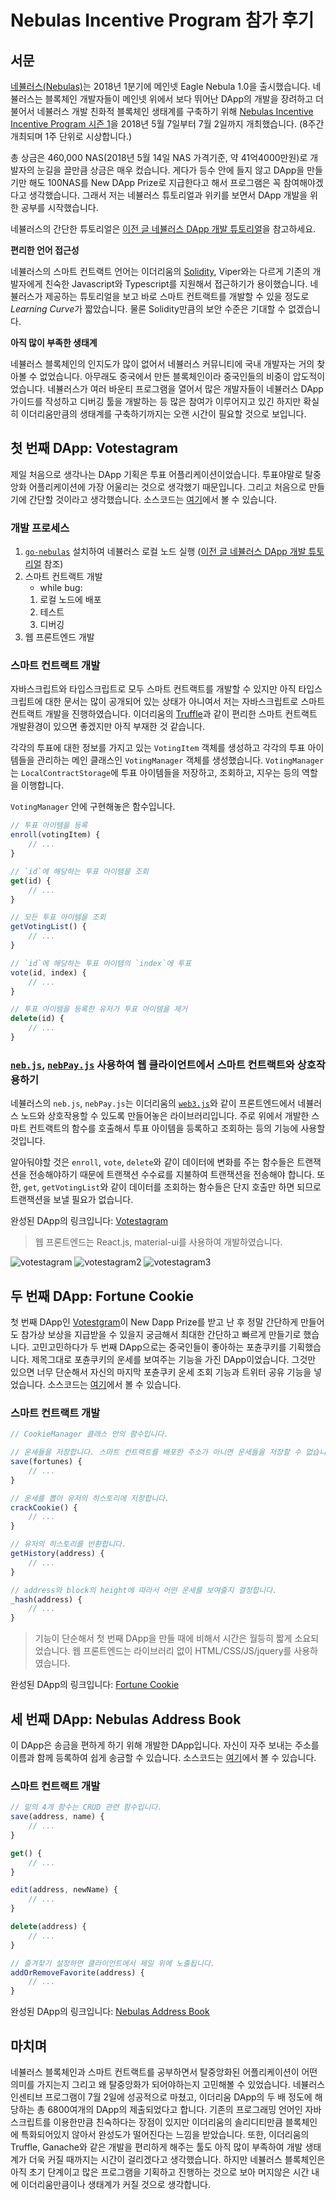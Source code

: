 # Nebulas Incentive Program 참가 후기

## 서문

[네뷸러스(Nebulas)](https://nebulas.io/kr)는 2018년 1분기에 메인넷 Eagle Nebula 1.0을 출시했습니다. 네뷸러스는 블록체인 개발자들이 메인넷 위에서 보다 뛰어난 DApp의 개발을 장려하고 더불어서 네뷸러스 개발 친화적 블록체인 생태계를 구축하기 위해 [Nebulas Incentive Incentive Program 시즌 1](https://nebulas.io/incentive.html)을 2018년 5월 7일부터 7월 2일까지 개최했습니다. (8주간 개최되며 1주 단위로 시상합니다.)

총 상금은 460,000 NAS(2018년 5월 14일 NAS 가격기준, 약 41억4000만원)로 개발자의 눈길을 끌만큼 상금은 매우 컸습니다. 게다가 등수 안에 들지 않고 DApp을 만들기만 해도 100NAS를 New DApp Prize로 지급한다고 해서 프로그램은 꼭 참여해야겠다고 생각했습니다. 그래서 저는 네뷸러스 튜토리얼과 위키를 보면서 DApp 개발을 위한 공부를 시작했습니다.

네뷸러스의 간단한 튜토리얼은 [이전 글 네뷸러스 DApp 개발 튜토리얼]()을 참고하세요.

**편리한 언어 접근성**

네뷸러스의 스마트 컨트랙트 언어는 이더리움의 [Solidity](http://solidity.readthedocs.io/en/v0.4.24/), Viper와는 다르게 기존의 개발자에게 친숙한 Javascript와 Typescript를 지원해서 접근하기가 용이했습니다. 네뷸러스가 제공하는 튜토리얼을 보고 바로 스마트 컨트랙트를 개발할 수 있을 정도로 *Learning Curve*가 짧았습니다. 물론 Solidity만큼의 보안 수준은 기대할 수 없겠습니다.

**아직 많이 부족한 생태계**

네뷸러스 블록체인의 인지도가 많이 없어서 네뷸러스 커뮤니티에 국내 개발자는 거의 찾아볼 수 없었습니다. 아무래도 중국에서 만든 블록체인이라 중국인들의 비중이 압도적이었습니다. 네뷸러스가 여러 바운티 프로그램을 열어서 많은 개발자들이 네뷸러스 DApp 가이드를 작성하고 디버깅 툴을 개발하는 등 많은 참여가 이루어지고 있긴 하지만 확실히 이더리움만큼의 생태계를 구축하기까지는 오랜 시간이 필요할 것으로 보입니다.

## 첫 번째 DApp: Votestagram

제일 처음으로 생각나는 DApp 기획은 투표 어플리케이션이었습니다. 투표야말로 탈중앙화 어플리케이션에 가장 어울리는 것으로 생각했기 때문입니다. 그리고 처음으로 만들기에 간단할 것이라고 생각했습니다. 소스코드는 [여기](https://github.com/JonJee/nebulas-voting)에서 볼 수 있습니다.

### 개발 프로세스

1. [`go-nebulas`](https://github.com/nebulasio/go-nebulas) 설치하여 네뷸러스 로컬 노드 실행 ([이전 글 네뷸러스 DApp 개발 튜토리얼]() 참조)
2. 스마트 컨트랙트 개발
    * while bug:
    1. 로컬 노드에 배포
    2. 테스트
    3. 디버깅
3. 웹 프론트엔드 개발

### 스마트 컨트랙트 개발

자바스크립트와 타입스크립트로 모두 스마트 컨트랙트를 개발할 수 있지만 아직 타입스크립트에 대한 문서는 많이 공개되어 있는 상태가 아니여서 저는 자바스크립트로 스마트 컨트랙트 개발을 진행하였습니다. 이더리움의 [Truffle](https://truffleframework.com/)과 같이 편리한 스마트 컨트랙트 개발환경이 있으면 좋겠지만 아직 부재한 것 같습니다.

각각의 투표에 대한 정보를 가지고 있는 `VotingItem` 객체를 생성하고 각각의 투표 아이템들을 관리하는 메인 클래스인 `VotingManager` 객체를 생성했습니다. `VotingManager`는 `LocalContractStorage`에 투표 아이템들을 저장하고, 조회하고, 지우는 등의 역할을 이행합니다.

`VotingManager` 안에 구현해놓은 함수입니다.

```js
// 투표 아이템을 등록
enroll(votingItem) {
    // ...
}

// `id`에 해당하는 투표 아이템을 조회
get(id) {
    // ...
}

// 모든 투표 아이템을 조회
getVotingList() {
    // ...
}

// `id`에 해당하는 투표 아이템의 `index`에 투표
vote(id, index) {
    // ...
}

// 투표 아이템을 등록한 유저가 투표 아이템을 제거
delete(id) {
    // ...
}
```

### [`neb.js`](https://github.com/nebulasio/neb.js), [`nebPay.js`](https://github.com/nebulasio/nebPay) 사용하여 웹 클라이언트에서 스마트 컨트랙트와 상호작용하기

네뷸러스의 `neb.js`, `nebPay.js`는 이더리움의 [`web3.js`](https://web3js.readthedocs.io/en/1.0/)와 같이 프론트엔드에서 네뷸러스 노드와 상호작용할 수 있도록 만들어놓은 라이브러리입니다. 주로 위에서 개발한 스마트 컨트랙트의 함수를 호출해서 투표 아이템을 등록하고 조회하는 등의 기능에 사용할 것입니다.

알아둬야할 것은 `enroll`, `vote`, `delete`와 같이 데이터에 변화를 주는 함수들은 트랜잭션을 전송해야하기 때문에 트랜잭션 수수료를 지불하여 트랜잭션을 전송해야 합니다. 또한, `get`, `getVotingList`와 같이 데이터를 조회하는 함수들은 단지 호출만 하면 되므로 트랜잭션을 보낼 필요가 없습니다.

완성된 DApp의 링크입니다: [Votestagram](https://vote.nasd.app/)

> 웹 프론트엔드는 React.js, material-ui를 사용하여 개발하였습니다.

![votestagram](https://github.com/JonJee/nebulas-voting/blob/master/docs/img/capture_votinglistview.png?raw=true)
![votestagram2](https://github.com/JonJee/nebulas-voting/raw/master/docs/img/capture_voteview.png?raw=true)
![votestagram3](https://github.com/JonJee/nebulas-voting/raw/master/docs/img/capture_votingresult.png?raw=true)

## 두 번째 DApp: Fortune Cookie

첫 번째 DApp인 [Votestgram](https://vote.nasd.app)이 New Dapp Prize를 받고 난 후 정말 간단하게 만들어도 참가상 보상을 지급받을 수 있을지 궁금해서 최대한 간단하고 빠르게 만들기로 했습니다. 고민고민하다가 두 번째 DApp으로는 중국인들이 좋아하는 포츈쿠키를 기획했습니다. 제목그대로 포츈쿠키의 운세를 보여주는 기능을 가진 DApp이었습니다. 그것만 있으면 너무 단순해서 자신의 마지막 포츈쿠키 운세 조회 기능과 트위터 공유 기능을 넣었습니다. 소스코드는 [여기](https://github.com/JonJee/FortuneCookie)에서 볼 수 있습니다.

### 스마트 컨트랙트 개발

```js
// CookieManager 클래스 안의 함수입니다.

// 운세들을 저장합니다. 스마트 컨트랙트를 배포한 주소가 아니면 운세들을 저장할 수 없습니다.
save(fortunes) {
    // ...
}

// 운세를 뽑아 유저의 히스토리에 저장합니다.
crackCookie() {
    // ...
}

// 유저의 히스토리를 반환합니다.
getHistory(address) {
    // ...
}

// address와 block의 height에 따라서 어떤 운세를 보여줄지 결정합니다.
_hash(address) {
    // ...
}
```

> 기능이 단순해서 첫 번째 DApp을 만들 때에 비해서 시간은 월등히 짧게 소요되었습니다. 웹 프론트엔드는 라이브러리 없이 HTML/CSS/JS/jquery를 사용하였습니다.

완성된 DApp의 링크입니다: [Fortune Cookie](https://cookie.nasd.app/)

## 세 번째 DApp: Nebulas Address Book

이 DApp은 송금을 편하게 하기 위해 개발한 DApp입니다. 자신이 자주 보내는 주소를 이름과 함께 등록하여 쉽게 송금할 수 있습니다. 소스코드는 [여기](https://github.com/JonJee/nas-addressbook)에서 볼 수 있습니다.

### 스마트 컨트랙트 개발

```js
// 밑의 4개 함수는 CRUD 관련 함수입니다.
save(address, name) {
    // ...
}

get() {
    // ...
}

edit(address, newName) {
    // ...
}

delete(address) {
    // ...
}

// 즐겨찾기 설정하면 클라이언트에서 제일 위에 노출됩니다.
addOrRemoveFavorite(address) {
    // ...
}
```

완성된 DApp의 링크입니다: [Nebulas Address Book](https://nasd.app/)

## 마치며

네뷸러스 블록체인과 스마트 컨트랙트를 공부하면서 탈중앙화된 어플리케이션이 어떤 의미를 가지는지 그리고 왜 탈중앙화가 되어야하는지 고민해볼 수 있었습니다. 네뷸러스 인센티브 프로그램이 7월 2일에 성공적으로 마쳤고, 이더리움 DApp의 두 배 정도에 해당하는 총 6800여개의 DApp의 제출되었다고 합니다. 기존의 프로그래밍 언어인 자바스크립트를 이용한만큼 친숙하다는 장점이 있지만 이더리움의 솔리디티만큼 블록체인에 특화되어있지 않아서 완성도가 떨어진다는 느낌을 받았습니다. 또한, 이더리움의 Truffle, Ganache와 같은 개발을 편리하게 해주는 툴도 아직 많이 부족하여 개발 생태계가 더욱 커질 때까지는 시간이 걸리겠다고 생각했습니다. 하지만 네뷸러스 블록체인은 아직 초기 단계이고 많은 프로그램을 기획하고 진행하는 것으로 보아 머지않은 시간 내에 이더리움만큼이나 생태계가 커질 것으로 생각합니다.
